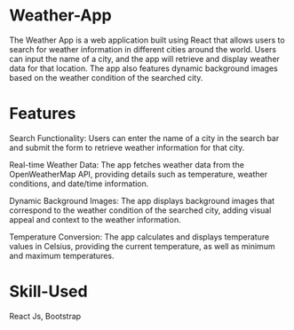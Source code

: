 # Weather-App

The Weather App is a web application built using React that allows users to search for weather information in different cities around the world. Users can input the name of a city, and the app will retrieve and display weather data for that location. The app also features dynamic background images based on the weather condition of the searched city.

# Features
Search Functionality: Users can enter the name of a city in the search bar and submit the form to retrieve weather information for that city.

Real-time Weather Data: The app fetches weather data from the OpenWeatherMap API, providing details such as temperature, weather conditions, and date/time information.

Dynamic Background Images: The app displays background images that correspond to the weather condition of the searched city, adding visual appeal and context to the weather information.

Temperature Conversion: The app calculates and displays temperature values in Celsius, providing the current temperature, as well as minimum and maximum temperatures.

# Skill-Used
React Js, Bootstrap
